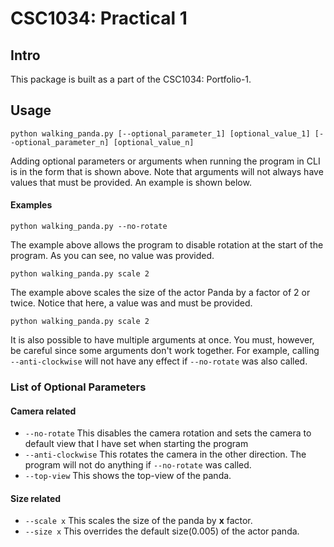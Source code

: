 # CSC1034: Practical 1

## Intro
This package is built as a part of the CSC1034: Portfolio-1.

## Usage
```shell
python walking_panda.py [--optional_parameter_1] [optional_value_1] [--optional_parameter_n] [optional_value_n]
```
Adding optional parameters or arguments when running the program in CLI is in the form that is shown above. Note that arguments will not always have values that must be provided. An example is shown below.

#### Examples
```shell
python walking_panda.py --no-rotate
```
The example above allows the program to disable rotation at the start of the program. As you can see, no value was provided.

```shell
python walking_panda.py scale 2
```
The example above scales the size of the actor Panda by a factor of 2 or twice. Notice that here, a value was and must be provided.

```shell
python walking_panda.py scale 2
```
It is also possible to have multiple arguments at once. You must, however, be careful since some arguments don't work together. For example, calling `--anti-clockwise` will not have any effect if `--no-rotate` was also called.

### List of Optional Parameters
#### Camera related
- `--no-rotate` 
This disables the camera rotation and sets the camera to default view that I have set when starting the program
- `--anti-clockwise` 
This rotates the camera in the other direction. The program will not do anything if `--no-rotate` was called.
- `--top-view` 
This shows the top-view of the panda.

#### Size related
- `--scale x` 
This scales the size of the panda by **x** factor.
- `--size x`
This overrides the default size(0.005) of the actor panda.

